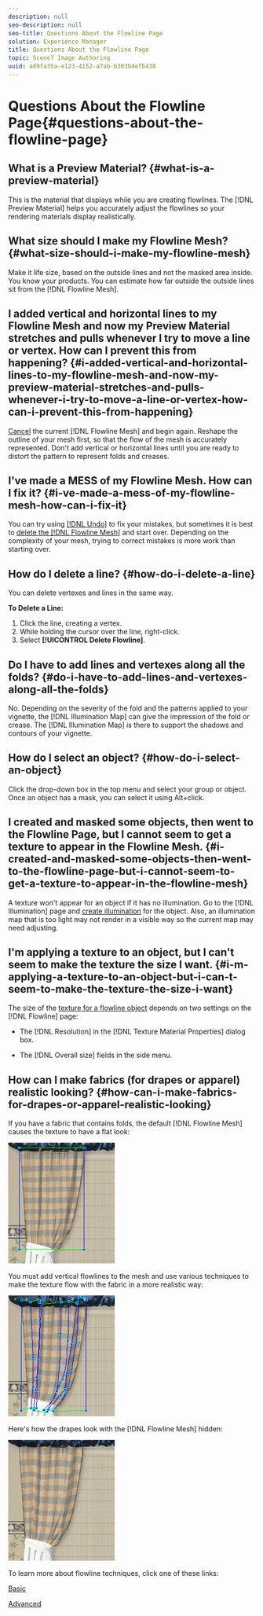 ```yaml
---
description: null
seo-description: null
seo-title: Questions About the Flowline Page
solution: Experience Manager
title: Questions About the Flowline Page
topic: Scene7 Image Authoring
uuid: a69fa35a-e123-4152-a7ab-b303b4efb438
---
```


# Questions About the Flowline Page{#questions-about-the-flowline-page}

## What is a Preview Material? {#what-is-a-preview-material}

This is the material that displays while you are creating flowlines. The [!DNL Preview Material] helps you accurately adjust the flowlines so your rendering materials display realistically.

## What size should I make my Flowline Mesh? {#what-size-should-i-make-my-flowline-mesh}

Make it life size, based on the outside lines and not the masked area inside. You know your products. You can estimate how far outside the outside lines sit from the [!DNL Flowline Mesh].

## I added vertical and horizontal lines to my Flowline Mesh and now my Preview Material stretches and pulls whenever I try to move a line or vertex. How can I prevent this from happening? {#i-added-vertical-and-horizontal-lines-to-my-flowline-mesh-and-now-my-preview-material-stretches-and-pulls-whenever-i-try-to-move-a-line-or-vertex-how-can-i-prevent-this-from-happening}

[Cancel](../c-vat-flow-pg/c-vat-flow-mesh-tech/t-vat-reset-flow-mesh.md#task-aa61cad8897341ad82b7177122866b87) the current [!DNL Flowline Mesh] and begin again. Reshape the outline of your mesh first, so that the flow of the mesh is accurately represented. Don't add vertical or horizontal lines until you are ready to distort the pattern to represent folds and creases.

## I've made a MESS of my Flowline Mesh. How can I fix it? {#i-ve-made-a-mess-of-my-flowline-mesh-how-can-i-fix-it}

You can try using [ [!DNL Undo]](../c-vat-ref/r-vat-menus/c-vat-edit-menu.md#concept-5fd6bb8ab58d4b74b9cee7050c101bb6) to fix your mistakes, but sometimes it is best to [delete the [!DNL Flowline Mesh]](../c-vat-flow-pg/c-vat-flow-mesh-tech/t-vat-reset-flow-mesh.md#task-aa61cad8897341ad82b7177122866b87) and start over. Depending on the complexity of your mesh, trying to correct mistakes is more work than starting over.

## How do I delete a line? {#how-do-i-delete-a-line}

You can delete vertexes and lines in the same way.

**To Delete a Line:**

1. Click the line, creating a vertex. 
1. While holding the cursor over the line, right-click. 
1. Select **[!UICONTROL Delete Flowline]**.

## Do I have to add lines and vertexes along all the folds? {#do-i-have-to-add-lines-and-vertexes-along-all-the-folds}

No. Depending on the severity of the fold and the patterns applied to your vignette, the [!DNL Illumination Map] can give the impression of the fold or crease. The [!DNL Illumination Map] is there to support the shadows and contours of your vignette.

## How do I select an object? {#how-do-i-select-an-object}

Click the drop-down box in the top menu and select your group or object. Once an object has a mask, you can select it using Alt+click.

## I created and masked some objects, then went to the Flowline Page, but I cannot seem to get a texture to appear in the Flowline Mesh. {#i-created-and-masked-some-objects-then-went-to-the-flowline-page-but-i-cannot-seem-to-get-a-texture-to-appear-in-the-flowline-mesh}

A texture won't appear for an object if it has no illumination. Go to the [!DNL Illumination] page and [create illumination](../c-vat-work-illum-pg/c-vat-work-illum-maps/t-vat-illum-map-img-auth.md#task-0342a45d98cd456aa4e7cbff6a46ca47) for the object. Also, an illumination map that is too light may not render in a visible way so the current map may need adjusting.

## I'm applying a texture to an object, but I can't seem to make the texture the size I want. {#i-m-applying-a-texture-to-an-object-but-i-can-t-seem-to-make-the-texture-the-size-i-want}

The size of the [texture for a flowline object](../c-vat-flow-pg/c-vat-test-flow-work/t-vat-text-size-flow-obj.md#task-3a9936d1b9c84c238b4e120d1d92a6d9) depends on two settings on the [!DNL Flowline] page:

* The [!DNL Resolution] in the [!DNL Texture Material Properties] dialog box. 

* The [!DNL Overall size] fields in the side menu.

## How can I make fabrics (for drapes or apparel) realistic looking? {#how-can-i-make-fabrics-for-drapes-or-apparel-realistic-looking}

If you have a fabric that contains folds, the default [!DNL Flowline Mesh] causes the texture to have a flat look:

![](assets/drapes_flat.png)

You must add vertical flowlines to the mesh and use various techniques to make the texture flow with the fabric in a more realistic way:

![](assets/drapes_flow.png)

Here's how the drapes look with the [!DNL Flowline Mesh] hidden:

![](assets/drapes_hide.png)

To learn more about flowline techniques, click one of these links:

[Basic](../c-vat-flow-pg/c-vat-create-flow/t-vat-flow-mesh.md#task-d58bc59e2ad6414d906825834ea5356f)

[Advanced](../c-vat-flow-pg/c-vat-flow-mesh-tech/r-vat-adv-flow-mesh-tech.md#reference-f34440d6e29541f8995e728b2aa35eec) 
